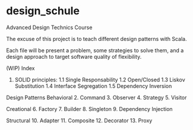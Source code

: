# design_schule
Advanced Design Technics Course

The excuse of this project is to teach different design patterns with Scala.

Each file will be present a problem, some strategies to solve them, and a design approach to target software quality of flexibility.

(WIP)
Index

1. SOLID principles:
1.1 Single Responsability
1.2 Open/Closed
1.3 Liskov Substitution
1.4 Interface Segregation
1.5 Dependency Inversion

Design Patterns
Behavioral
2. Command
3. Observer
4. Strategy
5. Visitor

Creational
6. Factory
7. Builder
8. Singleton
9. Dependency Injection

Structural
10. Adapter
11. Composite
12. Decorator
13. Proxy
